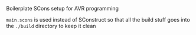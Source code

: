 Boilerplate SCons setup for AVR programming

`main.scons` is used instead of SConstruct so that all the build stuff goes into the `./build` directory to keep it clean
